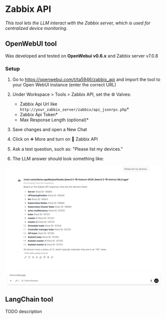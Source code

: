 # Zabbix API

_This tool lets the LLM interact with the Zabbix server, which is used for centralized device monitoring._


## OpenWebUI tool

Was developed and tested on **OpenWebui v0.6.x** and Zabbix server v7.0.8

### Setup

1. Go to https://openwebui.com/t/ta5946/zabbix_api and import the tool to your Open WebUI instance (enter the correct URL)
2. Under Workspace > Tools > Zabbix API, set the ⚙️ Valves: 
   - Zabbix Api Url like `http://your_zabbix_server/zabbix/api_jsonrpc.php`*
   - Zabbix Api Token*
   - Max Response Length (optional)*
  
3. Save changes and open a New Chat
4. Click on ➕️ More and turn on 🔧 Zabbix API
5. Ask a test question, such as: "Please list my devices."
6. The LLM answer should look something like:

![Screenshot](./screenshot.jpeg)


## LangChain tool

TODO description
